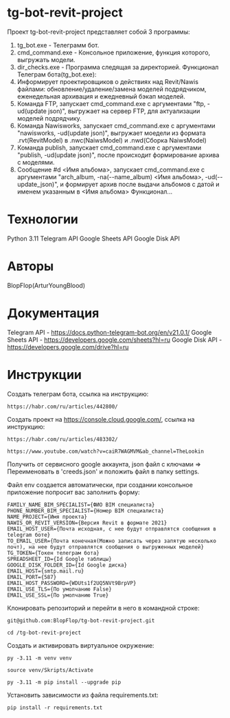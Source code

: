 # tg-bot-revit-project
Проект tg-bot-revit-project представляет собой 3 программы:
1) tg_bot.exe - Телеграмм бот.
2) cmd_command.exe - Консольное приложение, функция которого, выгружать модели.
3) dir_checks.exe - Программа следящая за директорией.
Функционал Телеграм бота(tg_bot.exe):
1) Информирует проектировщиков о действиях над Revit/Nawis файлами: обновление/удаление/замена моделей подрядчиком,
еженедельная архивация и ежедневный бэкап моделей. 
2) Команда FTP, запускает cmd_command.exe с аргументами "ftp, -ud(update json)", выгружает на сервер FTP, 
для актуализации моделей подрядчику.
3) Команда Nawisworks, запускает cmd_command.exe с аргументами "nawisworks, -ud(update json)", выгружает моедели 
из формата .rvt(RevitModel) в .nwc(NaiwsModel) и .nwd(Сборка NaiwsModel)
4) Команда publish, запускает cmd_command.exe с аргументами "publish, -ud(update json)", после происходит формирование
архива с моделями.
5) Сообщение  #d <Имя альбома>, запускает cmd_command.exe с аргументами "arch_album, -na(--name_album) <Имя альбома>, 
-ud(--update_json)", и формирует архив после выдачи альбомов с датой и именем указанным в <Имя альбома>
Функционал...

# Технологии
Python 3.11
Telegram API
Google Sheets API
Google Disk API

# Авторы
BlopFlop(ArturYoungBlood)


# Документация
Telegram API - https://docs.python-telegram-bot.org/en/v21.0.1/
Google Sheets API - https://developers.google.com/sheets?hl=ru
Google Disk API - https://developers.google.com/drive?hl=ru


# Инструкции
Создать телеграм бота, ссылка на инструкцию:
```
https://habr.com/ru/articles/442800/
```
Создать проект на https://console.cloud.google.com/, ссылка на инструкцию:
```
https://habr.com/ru/articles/483302/
```
```
https://www.youtube.com/watch?v=caiR7WAGMVM&ab_channel=TheLookin
```

Получить от сервисного google аккаунта, json файл с ключами =>
Переименовать в 'creeds.json' и положить файл в папку settings.

Файл env создается автоматически, при создании консольное приложение попросит вас заполнить форму:

```
FAMILY_NAME_BIM_SPECIALIST={ФИО BIM специалиста}
PHONE_NUMBER_BIM_SPECIALIST={Номер BIM специалиста}
NAME_PROJECT={Имя проекта}
NAWIS_OR_REVIT_VERSION={Версия Revit в формате 2021}
EMAIL_HOST_USER={Почта исходная, с нее будут отправлятся сообщения в telegram боте}
TO_EMAIL_USER={Почта конечная(Можно записать через запятую несколько почт), на нее будут отправлятся сообщения о выгруженных моделей}
TG_TOKEN={Токен телеграм бота}
SPREADSHEET_ID={Id Google таблицы}
GOOGLE_DISK_FOLDER_ID={Id Google диска}
EMAIL_HOST={smtp.mail.ru}
EMAIL_PORT={587}
EMAIL_HOST_PASSWORD={WDUts1f2UQ5NVt9BrpVP}
EMAIL_USE_TLS={По умолчанию False}
EMAIL_USE_SSL={По умолчанию True}
```

Клонировать репозиторий и перейти в него в командной строке:

```
git@github.com:BlopFlop/tg-bot-revit-project.git
```

```
cd /tg-bot-revit-project
```

Cоздать и активировать виртуальное окружение:

```
py -3.11 -m venv venv
```

```
source venv/Skripts/Activate
```

```
py -3.11 -m pip install --upgrade pip
```

Установить зависимости из файла requirements.txt:

```
pip install -r requirements.txt
```


